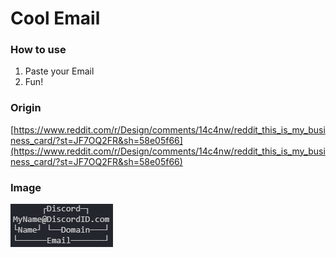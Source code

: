 # Cool Email
### How to use
1. Paste your Email
2. Fun!
### Origin
[https://www.reddit.com/r/Design/comments/14c4nw/reddit_this_is_my_business_card/?st=JF7OQ2FR&sh=58e05f66](https://www.reddit.com/r/Design/comments/14c4nw/reddit_this_is_my_business_card/?st=JF7OQ2FR&sh=58e05f66)
### Image
![Image](image.png "Image")